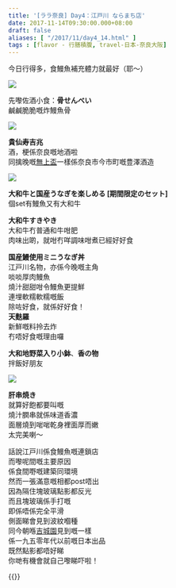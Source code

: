 ```yaml
---
title: '[ララ奈良] Day4：江戸川 ならまち店'
date: 2017-11-14T09:30:00.000+08:00
draft: false
aliases: [ "/2017/11/day4_14.html" ]
tags : [flavor - 行膳積腹, travel-日本-奈良大阪]
---
```


今日行得多，食鰻魚補充體力就最好（耶～）  

![](/images/nara4f1.jpg)

先嚟佐酒小食：**骨せんべい**  
鹹鹹脆脆嘅炸鰻魚骨  

![](/images/nara4f2.jpg)

**貴仙寿吉兆**  
酒，梗係奈良嘅地酒啦  
同擒晚嘅[無上盃](https://hidie.net/nara3f/)一樣係奈良市今市町嘅豊澤酒造  

![](/images/nara4f.jpg)

**大和牛と国産うなぎを楽しめる \[期間限定のセット\]**  
個set有鰻魚又有大和牛  
  
**大和牛すきやき**  
大和牛冇普通和牛咁肥  
肉味出啲，就咁冇咩調味咁煮已經好好食  
  
**国産鰻使用ミニうなぎ丼**   
江戸川名物，亦係今晚嘅主角  
啖啖厚肉鰻魚  
燒汁甜甜咁令鰻魚更提鮮  
連埋軟糯軟糯嘅飯  
除咗好食，就係好好食！  
**天麩羅**  
新鮮嘅料拎去炸  
冇唔好食嘅理由囉  
  
**大和地野菜入り小鉢**、**香の物**  
拌飯好朋友  

![](/images/nara4f3.jpg)

**肝串焼き**  
就算好飽都要叫嘅  
燒汁膶串就係味道香濃  
面層燒到啱啱乾身裡面厚而嫩  
太完美喇～  
  
  
話說江戸川係食鰻魚嘅連鎖店  
而嚟呢間嘅主要原因  
係食間嘢嘅建築同環境  
然而一張滿意嘅相都post唔出  
因為隔住塊玻璃點影都反光  
而且塊玻璃係手打嘅  
即係唔係完全平滑  
側面睇會見到波紋嗰種  
同今朝喺[吉城園](https://hidie.net/nara4a/)見到嘅一樣  
係一九五零年代以前嘅日本出品  
既然點影都唔好睇  
你哋有機會就自己嚟睇吓啦！  
  
{{<nara>}}

